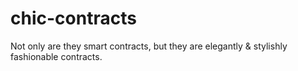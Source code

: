 # chic-contracts
Not only are they smart contracts, but they are elegantly &amp; stylishly fashionable contracts.
